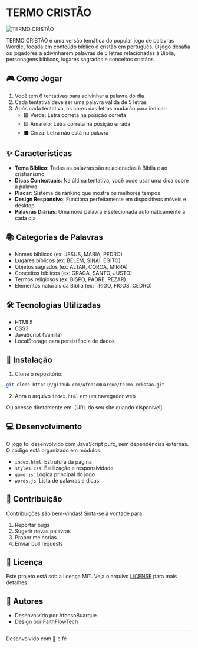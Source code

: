 # TERMO CRISTÃO

![TERMO CRISTÃO](https://i.postimg.cc/5yN2HcqS/logo-branco.png)

TERMO CRISTÃO é uma versão temática do popular jogo de palavras Wordle, focada em conteúdo bíblico e cristão em português. O jogo desafia os jogadores a adivinharem palavras de 5 letras relacionadas à Bíblia, personagens bíblicos, lugares sagrados e conceitos cristãos.

## 🎮 Como Jogar

1. Você tem 6 tentativas para adivinhar a palavra do dia
2. Cada tentativa deve ser uma palavra válida de 5 letras
3. Após cada tentativa, as cores das letras mudarão para indicar:
   - 🟩 Verde: Letra correta na posição correta
   - 🟨 Amarelo: Letra correta na posição errada
   - ⬛ Cinza: Letra não está na palavra

## ✨ Características

- **Tema Bíblico**: Todas as palavras são relacionadas à Bíblia e ao cristianismo
- **Dicas Contextuais**: Na última tentativa, você pode usar uma dica sobre a palavra
- **Placar**: Sistema de ranking que mostra os melhores tempos
- **Design Responsivo**: Funciona perfeitamente em dispositivos móveis e desktop
- **Palavras Diárias**: Uma nova palavra é selecionada automaticamente a cada dia

## 📚 Categorias de Palavras

- Nomes bíblicos (ex: JESUS, MARIA, PEDRO)
- Lugares bíblicos (ex: BELEM, SINAI, EGITO)
- Objetos sagrados (ex: ALTAR, COROA, MIRRA)
- Conceitos bíblicos (ex: GRACA, SANTO, JUSTO)
- Termos religiosos (ex: BISPO, PADRE, REZAR)
- Elementos naturais da Bíblia (ex: TRIGO, FIGOS, CEDRO)

## 🛠️ Tecnologias Utilizadas

- HTML5
- CSS3
- JavaScript (Vanilla)
- LocalStorage para persistência de dados

## 🚀 Instalação

1. Clone o repositório:
```bash
git clone https://github.com/AfonsoBuarque/termo-cristao.git
```

2. Abra o arquivo `index.html` em um navegador web

Ou acesse diretamente em: [URL do seu site quando disponível]

## 💻 Desenvolvimento

O jogo foi desenvolvido com JavaScript puro, sem dependências externas. O código está organizado em módulos:

- `index.html`: Estrutura da página
- `styles.css`: Estilização e responsividade
- `game.js`: Lógica principal do jogo
- `words.js`: Lista de palavras e dicas

## 🤝 Contribuição

Contribuições são bem-vindas! Sinta-se à vontade para:

1. Reportar bugs
2. Sugerir novas palavras
3. Propor melhorias
4. Enviar pull requests

## 📝 Licença

Este projeto está sob a licença MIT. Veja o arquivo [LICENSE](LICENSE) para mais detalhes.

## 👥 Autores

- Desenvolvido por AfonsoBuarque
- Design por [FaithFlowTech](https://faithflowtech.com.br)

---

Desenvolvido com 💜 e fé
